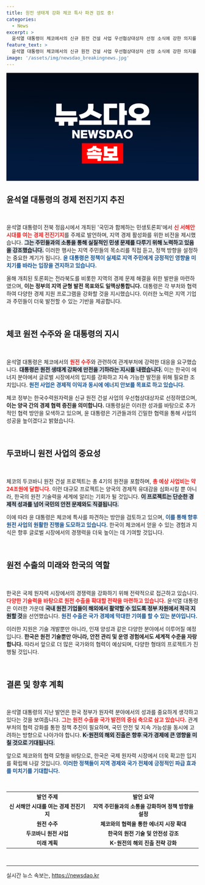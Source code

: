 ```yaml
---
title: 원전 생태계 강화 체코 특사 파견 검토 중!
categories:
  - News
excerpt: >
  윤석열 대통령이 체코에서의 신규 원전 건설 사업 우선협상대상자 선정 소식에 강한 의지를 보이며 관계부처에 원전 생태계 강화를 지시했다. 새로운 경제 전진기지로서 서해안 시대가 열리며 기대감을 모으고 있다.
feature_text: >
  윤석열 대통령이 체코에서의 신규 원전 건설 사업 우선협상대상자 선정 소식에 강한 의지를 보이며 관계부처에 원전 생태계 강화를 지시했다. 새로운 경제 전진기지로서 서해안 시대가 열리며 기대감을 모으고 있다.
image: '/assets/img/newsdao_breakingnews.jpg'
---
```


<p><img src="/assets/img/newsdao_breakingnews.jpg" alt="implanttips 속보" /></p>

<h2 data-ke-size="size26">윤석열 대통령의 경제 전진기지 추진</h2>

<p data-ke-size="size16">&nbsp;</p>

<p>윤석열 대통령이 전북 정읍시에서 개최된 '국민과 함께하는 민생토론회'에서 <b><span style="color: #ee2323;">신 서해안 시대를 여는 경제 전진기지</span></b>를 주제로 발언하며, 지역 경제 활성화를 위한 비전을 제시했습니다. <b><span style="background-color: #21538527;">그는 주민들과의 소통을 통해 실질적인 민생 문제를 다루기 위해 노력하고 있음을 강조했습니다.</span></b> 이러한 행사는 지역 주민들의 목소리를 직접 듣고, 정책 방향을 설정하는 중요한 계기가 됩니다. <b><span style="color: #1a5490;">윤 대통령은 정책이 실제로 지역 주민에게 긍정적인 영향을 미치기를 바라는 입장을 견지하고 있습니다.</span></b> </p>

<p>올해 개최된 토론회는 전라북도를 비롯한 지역의 경제 문제 해결을 위한 발판을 마련하였으며, <b>이는 정부의 지역 균형 발전 목표와도 일맥상통합니다.</b> 대통령은 각 부처와 협력하여 다양한 경제 지원 프로그램을 강화할 것을 지시했습니다. 이러한 노력은 지역 기업과 주민들이 더욱 발전할 수 있는 기반을 제공합니다.</p>

<p data-ke-size="size16">&nbsp;</p>

<h2 data-ke-size="size26">체코 원전 수주와 윤 대통령의 지시</h2>

<p data-ke-size="size16">&nbsp;</p>

<p>윤석열 대통령은 체코에서의 <b><span style="color: #ee2323;">원전 수주</span></b>와 관련하여 관계부처에 강력한 대응을 요구했습니다. <b><span style="background-color: #21538527;">대통령은 원전 생태계 강화에 만전을 기하라는 지시를 내렸습니다.</span></b> 이는 한국이 에너지 분야에서 글로벌 시장에서의 입지를 강화하고 지속 가능한 발전을 위해 필요한 조치입니다. <b><span style="color: #1a5490;">원전 사업은 경제적 이익과 동시에 에너지 안보를 목표로 하고 있습니다.</span></b></p>

<p>체코 정부는 한국수력원자력을 신규 원전 건설 사업의 우선협상대상자로 선정하였으며, <b>이는 양국 간의 경제 협력 증진을 의미합니다.</b> 대통령실은 이러한 성과를 바탕으로 추가적인 협력 방안을 모색하고 있으며, 윤 대통령은 기관들과의 긴밀한 협력을 통해 사업의 성공을 높이겠다고 밝혔습니다.</p>

<p data-ke-size="size16">&nbsp;</p>

<h2 data-ke-size="size26">두코바니 원전 사업의 중요성</h2>

<p data-ke-size="size16">&nbsp;</p>

<p>체코의 두코바니 원전 건설 프로젝트는 총 4기의 원전을 포함하며, <b><span style="color: #ee2323;">총 예상 사업비는 약 24조원에 달합니다.</span></b> 이런 대규모 프로젝트는 양국의 경제적 유대감을 심화시킬 뿐 아니라, 한국의 원전 기술력을 세계에 알리는 기회가 될 것입니다. <b><span style="background-color: #21538527;">이 프로젝트는 단순한 경제적 성과를 넘어 국민의 안전 문제와도 직결됩니다.</span></b> </p>

<p>이에 따라 윤 대통령은 체코에 특사를 파견하는 방안을 검토하고 있으며, <b><span style="color: #1a5490;">이를 통해 향후 원전 사업의 원활한 진행을 도모하고 있습니다.</span></b> 한국이 체코에서 얻을 수 있는 경험과 지식은 향후 글로벌 시장에서의 경쟁력을 더욱 높이는 데 기여할 것입니다.</p>

<p data-ke-size="size16">&nbsp;</p>

<h2 data-ke-size="size26">원전 수출의 미래와 한국의 역할</h2>

<p data-ke-size="size16">&nbsp;</p>

<p>한국은 국제 원자력 시장에서의 경쟁력을 강화하기 위해 전략적으로 접근하고 있습니다. <b><span style="color: #ee2323;">다양한 기술력을 바탕으로 원전 수출을 확대할 전략을 마련하고 있습니다.</span></b> 윤석열 대통령은 이러한 가운데 <b><span style="background-color: #21538527;">국내 원전 기업들이 해외에서 활약할 수 있도록 정부 차원에서 적극 지원할 것</span></b>을 선언했습니다. <b><span style="color: #1a5490;">원전 수출은 국가 경제에 막대한 기여를 할 수 있는 분야입니다.</span></b></p>

<p>이러한 지원은 기술 개발뿐만 아니라, 인재 양성과 같은 다양한 분야에서 이루어질 예정입니다. <b>한국은 원전 기술뿐만 아니라, 안전 관리 및 운영 경험에서도 세계적 수준을 자랑합니다.</b> 따라서 앞으로 더 많은 국가와의 협력이 예상되며, 다양한 형태의 프로젝트가 진행될 것입니다.</p>

<p data-ke-size="size16">&nbsp;</p>

<h2 data-ke-size="size26">결론 및 향후 계획</h2>

<p data-ke-size="size16">&nbsp;</p>

<p>윤석열 대통령의 지난 발언은 한국 정부가 원자력 분야에서의 성과를 중요하게 생각하고 있다는 것을 보여줍니다. <b><span style="color: #ee2323;">그는 원전 수출을 국가 발전의 중심 축으로 삼고 있습니다.</span></b> 관계부처의 협력 강화를 통한 정책 추진이 필요하며, 국민 안전 및 지속 가능성을 동시에 고려하는 방향으로 나아가야 합니다. <b><span style="background-color: #21538527;">K-원전의 해외 진출은 향후 국가 경제에 큰 영향을 미칠 것으로 기대됩니다.</span></b></p>

<p>앞으로 체코와의 협력 모형을 바탕으로, 한국은 국제 원자력 시장에서 더욱 확고한 입지를 확립해 나갈 것입니다. <b><span style="color: #1a5490;">이러한 정책들이 지역 경제와 국가 전체에 긍정적인 파급 효과를 미치기를 기대합니다.</span></b></p>

<p data-ke-size="size16">&nbsp;</p>

<table style="width: 100%; border-collapse: collapse;">
    <tr>
        <td style="text-align: center; height: 17px;"><b>발언 주제</b></td>
        <td style="text-align: center; height: 17px;"><b>발언 요약</b></td>
    </tr>
    <tr>
        <td style="text-align: center; height: 17px;"><b>신 서해안 시대를 여는 경제 전진기지</b></td>
        <td style="text-align: center; height: 17px;"><b>지역 주민들과의 소통을 강화하며 정책 방향을 설정</b></td>
    </tr>
    <tr>
        <td style="text-align: center; height: 17px;"><b>원전 수주</b></td>
        <td style="text-align: center; height: 17px;"><b>체코와의 협력을 통한 에너지 시장 확대</b></td>
    </tr>
    <tr>
        <td style="text-align: center; height: 17px;"><b>두코바니 원전 사업</b></td>
        <td style="text-align: center; height: 17px;"><b>한국의 원전 기술 및 안전성 강조</b></td>
    </tr>
    <tr>
        <td style="text-align: center; height: 17px;"><b>미래 계획</b></td>
        <td style="text-align: center; height: 17px;"><b>K-원전의 해외 진출 전략 강화</b></td>
    </tr>
</table>

<p data-ke-size="size16">&nbsp;</p>

<hr />
실시간 뉴스 속보는, <a href="https://newsdao.kr" rel="dofollow">https://newsdao.kr</a>


